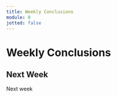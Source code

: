 ```yaml
---
title: Weekly Conclusions
module: 8
jotted: false
---
```


# Weekly Conclusions


## Next Week

Next week
